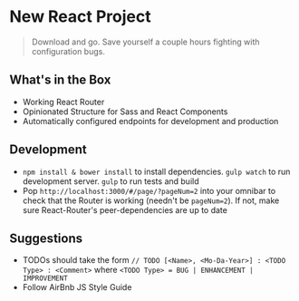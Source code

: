# New React Project

> Download and go. Save yourself a couple hours fighting with configuration bugs.

## What's in the Box
* Working React Router
* Opinionated Structure for Sass and React Components
* Automatically configured endpoints for development and production

## Development
* `npm install & bower install` to install dependencies. `gulp watch` to run development server. `gulp` to run tests and build
* Pop `http://localhost:3000/#/page/?pageNum=2` into your omnibar to check that the Router is working (needn't be `pageNum=2`). If not, make sure React-Router's peer-dependencies are up to date

## Suggestions

* TODOs should take the form `// TODO [<Name>, <Mo-Da-Year>] : <TODO Type> : <Comment>` where `<TODO Type> = BUG | ENHANCEMENT | IMPROVEMENT`
* Follow AirBnb JS Style Guide
